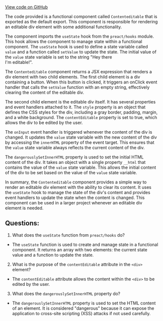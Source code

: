 [View code on GitHub](https://github.com/preactjs/preact/demo/contenteditable.jsx)

The code provided is a functional component called `Contenteditable` that is exported as the default export. This component is responsible for rendering an editable div element with some additional functionality.

The component imports the `useState` hook from the `preact/hooks` module. This hook allows the component to manage state within a functional component. The `useState` hook is used to define a state variable called `value` and a function called `setValue` to update the state. The initial value of the `value` state variable is set to the string "Hey there<br />I'm editable!".

The `Contenteditable` component returns a JSX expression that renders a div element with two child elements. The first child element is a div containing a button. When this button is clicked, it triggers an onClick event handler that calls the `setValue` function with an empty string, effectively clearing the content of the editable div.

The second child element is the editable div itself. It has several properties and event handlers attached to it. The `style` property is an object that defines the CSS styles for the div, including a gray border, padding, margin, and a white background. The `contentEditable` property is set to true, which allows the div to be edited by the user.

The `onInput` event handler is triggered whenever the content of the div is changed. It updates the `value` state variable with the new content of the div by accessing the `innerHTML` property of the event target. This ensures that the `value` state variable always reflects the current content of the div.

The `dangerouslySetInnerHTML` property is used to set the initial HTML content of the div. It takes an object with a single property `__html` that contains the value of the `value` state variable. This allows the initial content of the div to be set based on the value of the `value` state variable.

In summary, the `Contenteditable` component provides a simple way to render an editable div element with the ability to clear its content. It uses the `useState` hook to manage the state of the div's content and provides event handlers to update the state when the content is changed. This component can be used in a larger project whenever an editable div element is needed.
## Questions: 
 1. What does the `useState` function from `preact/hooks` do?
- The `useState` function is used to create and manage state in a functional component. It returns an array with two elements: the current state value and a function to update the state.

2. What is the purpose of the `contentEditable` attribute in the `<div>` element?
- The `contentEditable` attribute allows the content within the `<div>` to be edited by the user.

3. What does the `dangerouslySetInnerHTML` property do?
- The `dangerouslySetInnerHTML` property is used to set the HTML content of an element. It is considered "dangerous" because it can expose the application to cross-site scripting (XSS) attacks if not used carefully.